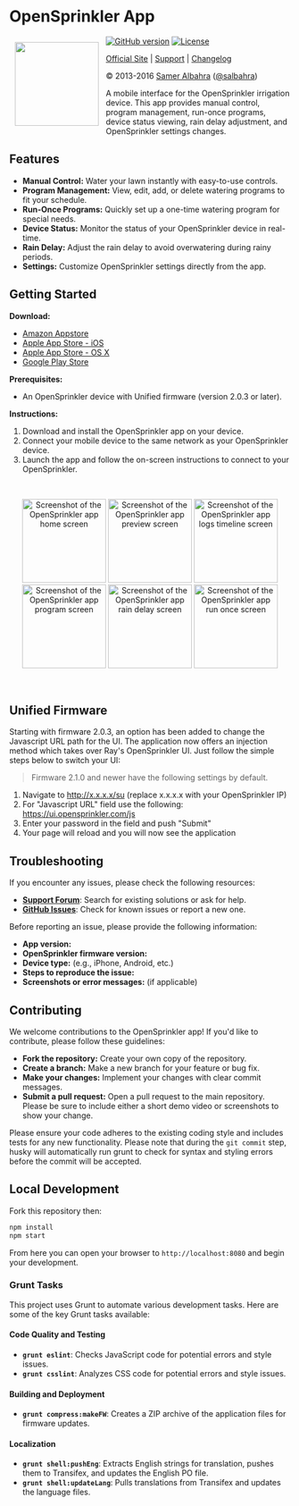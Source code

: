 # OpenSprinkler App

<img align="left" height="150" style="padding:10px" src="http://albahra.com/opensprinkler/icon-new.png">

[![GitHub version](https://img.shields.io/github/v/release/OpenSprinkler/OpenSprinkler-App)](http://github.com/OpenSprinkler/OpenSprinkler-App)
[![License](https://img.shields.io/github/license/OpenSprinkler/OpenSprinkler-App)](LICENSE)

[Official Site][official] | [Support][help] | [Changelog][changelog]

&copy; 2013-2016 [Samer Albahra][salbahra] ([@salbahra](https://twitter.com/salbahra))

A mobile interface for the OpenSprinkler irrigation device. This app provides manual control, program management, run-once programs, device status viewing, rain delay adjustment, and OpenSprinkler settings changes.

[official]: https://opensprinkler.com
[help]: http://support.opensprinkler.com
[changelog]: https://github.com/OpenSprinkler/OpenSprinkler-App/releases
[salbahra]: http://albahra.com

## Features

* **Manual Control:** Water your lawn instantly with easy-to-use controls.
* **Program Management:** View, edit, add, or delete watering programs to fit your schedule.
* **Run-Once Programs:**  Quickly set up a one-time watering program for special needs.
* **Device Status:** Monitor the status of your OpenSprinkler device in real-time.
* **Rain Delay:** Adjust the rain delay to avoid overwatering during rainy periods.
* **Settings:** Customize OpenSprinkler settings directly from the app.

## Getting Started

**Download:**

* [Amazon Appstore](http://www.amazon.com/dp/B00JYFL8LW)
* [Apple App Store - iOS](https://itunes.apple.com/us/app/sprinklers/id830988967?ls=1&mt=8)
* [Apple App Store - OS X](https://itunes.apple.com/us/app/sprinklers/id903464532?ls=1&mt=12)
* [Google Play Store](https://play.google.com/store/apps/details?id=com.albahra.sprinklers)

**Prerequisites:**

* An OpenSprinkler device with Unified firmware (version 2.0.3 or later).

**Instructions:**

1. Download and install the OpenSprinkler app on your device.
2. Connect your mobile device to the same network as your OpenSprinkler device.
3. Launch the app and follow the on-screen instructions to connect to your OpenSprinkler.

<br>

<p align="center">
  <a href="https://albahra.com/opensprinkler/img/home.png"><img src="https://albahra.com/opensprinkler/img/home.png" width="150" alt="Screenshot of the OpenSprinkler app home screen"/></a>
  <a href="https://albahra.com/opensprinkler/img/preview.png"><img src="https://albahra.com/opensprinkler/img/preview.png" width="150" alt="Screenshot of the OpenSprinkler app preview screen"/></a>
  <a href="https://albahra.com/opensprinkler/img/logs_timeline.png"><img src="https://albahra.com/opensprinkler/img/logs_timeline.png" width="150" alt="Screenshot of the OpenSprinkler app logs timeline screen"/></a>
  <a href="https://albahra.com/opensprinkler/img/program.png"><img src="https://albahra.com/opensprinkler/img/program.png" width="150" alt="Screenshot of the OpenSprinkler app program screen"/></a>
  <a href="https://albahra.com/opensprinkler/img/raindelay.png"><img src="https://albahra.com/opensprinkler/img/raindelay.png" width="150" alt="Screenshot of the OpenSprinkler app rain delay screen"/></a>
  <a href="https://albahra.com/opensprinkler/img/runonce.png"><img src="https://albahra.com/opensprinkler/img/runonce.png" width="150" alt="Screenshot of the OpenSprinkler app run once screen"/></a>
</p>
<br>

## Unified Firmware

Starting with firmware 2.0.3, an option has been added to change the Javascript URL path for the UI. The application now offers an injection method which takes over Ray's OpenSprinkler UI. Just follow the simple steps below to switch your UI:

> Firmware 2.1.0 and newer have the following settings by default.

1. Navigate to http://x.x.x.x/su (replace x.x.x.x with your OpenSprinkler IP)
2. For "Javascript URL" field use the following: https://ui.opensprinkler.com/js
3. Enter your password in the field and push "Submit"
4. Your page will reload and you will now see the application

## Troubleshooting

If you encounter any issues, please check the following resources:

* **[Support Forum](https://opensprinkler.com/forums/forum/opensprinkler-mobile-app/)**: Search for existing solutions or ask for help.
* **[GitHub Issues](https://github.com/OpenSprinkler/OpenSprinkler-App/issues)**: Check for known issues or report a new one.

Before reporting an issue, please provide the following information:

* **App version:**
* **OpenSprinkler firmware version:**
* **Device type:** (e.g., iPhone, Android, etc.)
* **Steps to reproduce the issue:**
* **Screenshots or error messages:** (if applicable)

## Contributing

We welcome contributions to the OpenSprinkler app! If you'd like to contribute, please follow these guidelines:

* **Fork the repository:** Create your own copy of the repository.
* **Create a branch:**  Make a new branch for your feature or bug fix.
* **Make your changes:** Implement your changes with clear commit messages.
* **Submit a pull request:** Open a pull request to the main repository. Please be sure to include either a short demo video or screenshots to show your change.

Please ensure your code adheres to the existing coding style and includes tests for any new functionality. Please note that during the `git commit` step, husky will automatically run grunt to check for syntax and styling errors before the commit will be accepted.

## Local Development

Fork this repository then:

```bash
npm install
npm start
```

From here you can open your browser to `http://localhost:8080` and begin your development.

### Grunt Tasks

This project uses Grunt to automate various development tasks. Here are some of the key Grunt tasks available:

#### Code Quality and Testing

* **`grunt eslint`**: Checks JavaScript code for potential errors and style issues.
* **`grunt csslint`**: Analyzes CSS code for potential errors and style issues.

#### Building and Deployment

* **`grunt compress:makeFW`**: Creates a ZIP archive of the application files for firmware updates.

#### Localization

* **`grunt shell:pushEng`**: Extracts English strings for translation, pushes them to Transifex, and updates the English PO file.
* **`grunt shell:updateLang`**: Pulls translations from Transifex and updates the language files.
